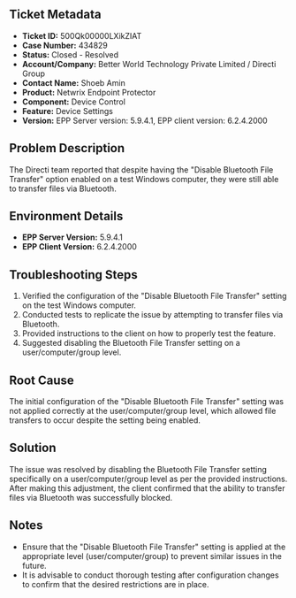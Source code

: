 ## Ticket Metadata
- **Ticket ID:** 500Qk00000LXikZIAT
- **Case Number:** 434829
- **Status:** Closed - Resolved
- **Account/Company:** Better World Technology Private Limited / Directi Group
- **Contact Name:** Shoeb Amin
- **Product:** Netwrix Endpoint Protector
- **Component:** Device Control
- **Feature:** Device Settings
- **Version:** EPP Server version: 5.9.4.1, EPP client version: 6.2.4.2000

## Problem Description
The Directi team reported that despite having the "Disable Bluetooth File Transfer" option enabled on a test Windows computer, they were still able to transfer files via Bluetooth.

## Environment Details
- **EPP Server Version:** 5.9.4.1
- **EPP Client Version:** 6.2.4.2000

## Troubleshooting Steps
1. Verified the configuration of the "Disable Bluetooth File Transfer" setting on the test Windows computer.
2. Conducted tests to replicate the issue by attempting to transfer files via Bluetooth.
3. Provided instructions to the client on how to properly test the feature.
4. Suggested disabling the Bluetooth File Transfer setting on a user/computer/group level.

## Root Cause
The initial configuration of the "Disable Bluetooth File Transfer" setting was not applied correctly at the user/computer/group level, which allowed file transfers to occur despite the setting being enabled.

## Solution
The issue was resolved by disabling the Bluetooth File Transfer setting specifically on a user/computer/group level as per the provided instructions. After making this adjustment, the client confirmed that the ability to transfer files via Bluetooth was successfully blocked.

## Notes
- Ensure that the "Disable Bluetooth File Transfer" setting is applied at the appropriate level (user/computer/group) to prevent similar issues in the future.
- It is advisable to conduct thorough testing after configuration changes to confirm that the desired restrictions are in place.